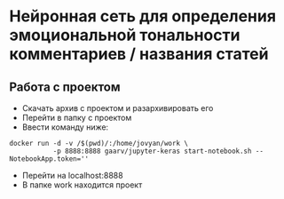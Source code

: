 # Нейронная сеть для определения эмоциональной тональности комментариев / названия статей

## Работа с проектом

* Скачать архив с проектом и разархивировать его
* Перейти в папку с проектом
* Ввести команду ниже:
```
docker run -d -v /$(pwd)/:/home/jovyan/work \
           -p 8888:8888 gaarv/jupyter-keras start-notebook.sh --NotebookApp.token=''
```
* Перейти на localhost:8888
* В папке work находится проект
